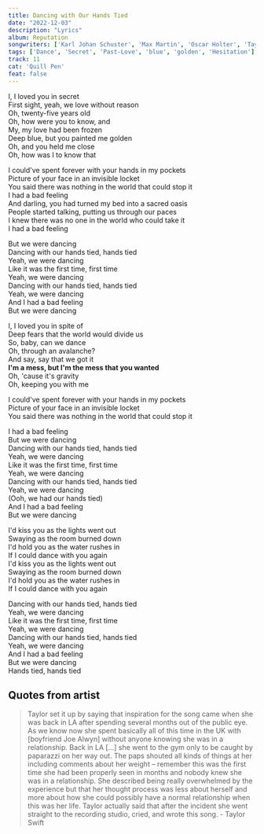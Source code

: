 ```yaml
---
title: Dancing with Our Hands Tied
date: "2022-12-03"
description: "Lyrics"
album: Reputation
songwriters: ['Karl Johan Schuster', 'Max Martin', 'Oscar Holter', 'Taylor Swift']
tags: ['Dance', 'Secret', 'Past-Love', 'blue', 'golden', 'Hesitation']
track: 11
cat: 'Quill Pen'
feat: false
---
```

<p className='verse-one'>
I, I loved you in secret <br />
First sight, yeah, we love without reason <br />
Oh, twenty-five years old <br />
Oh, how were you to know, and <br />
My, my love had been frozen <br />
Deep blue, but you painted me golden <br />
Oh, and you held me close <br />
Oh, how was I to know that <br />
</p>
<p className='pre-chorus'>
I could've spent forever with your hands in my pockets <br />
Picture of your face in an invisible locket <br />
You said there was nothing in the world that could stop it <br />
I had a bad feeling <br />
And darling, you had turned my bed into a sacred oasis <br />
People started talking, putting us through our paces <br />
I knew there was no one in the world who could take it <br />
I had a bad feeling <br />
</p>
<p className='chorus'>
But we were dancing <br />
Dancing with our hands tied, hands tied <br />
Yeah, we were dancing <br />
Like it was the first time, first time <br />
Yeah, we were dancing <br />
Dancing with our hands tied, hands tied <br />
Yeah, we were dancing <br />
And I had a bad feeling <br />
But we were dancing <br />
</p>
<p className='verse-two'>
I, I loved you in spite of <br />
Deep fears that the world would divide us <br />
So, baby, can we dance <br />
Oh, through an avalanche? <br />
And say, say that we got it <br />
<strong className='fav-line'>
I'm a mess, but I'm the mess that you wanted <br />
</strong>
Oh, 'cause it's gravity <br />
Oh, keeping you with me <br />
</p>
<p className='pre-chorus'>
I could've spent forever with your hands in my pockets <br />
Picture of your face in an invisible locket <br />
You said there was nothing in the world that could stop it <br />
</p>
<p className='chorus'>
I had a bad feeling <br />
But we were dancing <br />
Dancing with our hands tied, hands tied <br />
Yeah, we were dancing <br />
Like it was the first time, first time <br />
Yeah, we were dancing <br />
Dancing with our hands tied, hands tied <br />
Yeah, we were dancing <br />
(Ooh, we had our hands tied) <br />
And I had a bad feeling <br />
But we were dancing <br />
</p>
<p className="bridge">
I'd kiss you as the lights went out <br />
Swaying as the room burned down <br />
I'd hold you as the water rushes in <br />
If I could dance with you again <br />
I'd kiss you as the lights went out <br />
Swaying as the room burned down <br />
I'd hold you as the water rushes in <br />
If I could dance with you again <br />
</p>
<p className='chorus'>
Dancing with our hands tied, hands tied <br />
Yeah, we were dancing <br />
Like it was the first time, first time <br />
Yeah, we were dancing <br />
Dancing with our hands tied, hands tied <br />
Yeah, we were dancing <br />
And I had a bad feeling <br />
But we were dancing <br />
Hands tied, hands tied <br />
</p>

## Quotes from artist
<blockquote>
Taylor set it up by saying that inspiration for the song came when she was back in LA after spending several months out of the public eye. As we know now she spent basically all of this time in the UK with [boyfriend Joe Alwyn] without anyone knowing she was in a relationship. Back in LA […] she went to the gym only to be caught by paparazzi on her way out. The paps shouted all kinds of things at her including comments about her weight – remember this was the first time she had been properly seen in months and nobody knew she was in a relationship. She described being really overwhelmed by the experience but that her thought process was less about herself and more about how she could possibly have a normal relationship when this was her life. Taylor actually said that after the incident she went straight to the recording studio, cried, and wrote this song. - Taylor Swift
</blockquote>